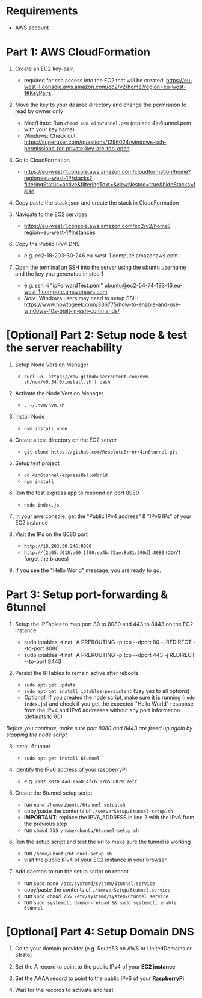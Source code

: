 # Requirements

- AWS account

# Part 1: AWS CloudFormation

1. Create an EC2 key-pair,

   - required for ssh access into the EC2 that will be created: https://eu-west-1.console.aws.amazon.com/ec2/v2/home?region=eu-west-1#KeyPairs

2. Move the key to your desired directory and change the permission to read by owner only

   - Mac/Linux: Run `chmod 400 4in6tunnel.pem` (replace 4in6tunnel.pem with your key name)
   - Windows: Check out https://superuser.com/questions/1296024/windows-ssh-permissions-for-private-key-are-too-open

3. Go to CloudFormation

   - https://eu-west-1.console.aws.amazon.com/cloudformation/home?region=eu-west-1#/stacks?filteringStatus=active&filteringText=&viewNested=true&hideStacks=false

4. Copy paste the stack.json and create the stack in CloudFormation
5. Navigate to the EC2 services

   - https://eu-west-1.console.aws.amazon.com/ec2/v2/home?region=eu-west-1#Instances

6. Copy the Public IPv4 DNS

   - e.g. ec2-18-203-30-246.eu-west-1.compute.amazonaws.com

7. Open the terminal an SSH into the server using the ubuntu username and the key you generated in step 1

   - e.g. ssh -i "ipForwardTest.pem" ubuntu@ec2-54-74-193-16.eu-west-1.compute.amazonaws.com
   - _Note:_ Windows users may need to setup SSH: https://www.howtogeek.com/336775/how-to-enable-and-use-windows-10s-built-in-ssh-commands/

# [Optional] Part 2: Setup node & test the server reachability

1. Setup Node Version Manager

   - `curl -o- https://raw.githubusercontent.com/nvm-sh/nvm/v0.34.0/install.sh | bash`

2. Activate the Node Version Manager

   - `. ~/.nvm/nvm.sh`

3. Install Node

   - `nvm install node`

4. Create a test directory on the EC2 server

   - `git clone https://github.com/ResoluteError/4in6tunnel.git`

5. Setup test project

   - `cd 4in6tunnel/expressHelloWorld`
   - `npm install`

6. Run the test express app to respond on port 8080

   - `node index.js`

7. In your aws console, get the "Public IPv4 address" & "IPv6 IPs" of your EC2 instance
8. Visit the IPs on the 8080 port

   - `http://18.203.30.246:8080`
   - `http://[2a05:d018:a60:1f00:ea4b:72ae:8e81:390d]:8080` (don't forget the braces)

9. If you see the "Hello World" message, you are ready to go.

# Part 3: Setup port-forwarding & 6tunnel

1. Setup the IPTables to map port 80 to 8080 and 443 to 8443 on the EC2 instance

   - sudo iptables -t nat -A PREROUTING -p tcp --dport 80 -j REDIRECT --to-port 8080
   - sudo iptables -t nat -A PREROUTING -p tcp --dport 443 -j REDIRECT --to-port 8443

2. Persist the IPTables to remain active after reboots

   - `sudo apt-get update`
   - `sudo apt-get install iptables-persistent` (Say yes to all options)
   - _Optional:_ If you created the node script, make sure it is running (`node index.js`) and check if you get the expected "Hello World" response from the IPv4 and IPv6 addresses without any port information (defaults to 80)

_Before you continue, make sure port 8080 and 8443 are freed up again by stopping the node script_

3. Install 6tunnel

   - `sudo apt-get install 6tunnel`

4. Identify the IPv6 address of your raspberryPi

   - e.g. `2a02:8070:4ad:eaa0:4fc6:e7b5:6879:2eff`

5. Create the 6tunnel setup script

   - run `nano /home/ubuntu/6tunnel-setup.sh`
   - copy/paste the contents of `./serverSetup/6tunnel-setup.sh`
   - **IMPORTANT:** replace the IPV6_ADDRESS in line 2 with the IPv6 from the previous step
   - run `chmod 755 /home/ubuntu/6tunnel-setup.sh`

6. Run the setup script and test the url to make sure the tunnel is working

   - run `/home/ubuntu/6tunnel-setup.sh`
   - visit the public IPv4 of your EC2 instance in your browser

7. Add daemon to run the setup script on reboot

   - run `sudo nano /etc/systemd/system/6tunnel.service`
   - copy/paste the contents of `./serverSetup/6tunnel.service`
   - run `sudo chmod 755 /etc/systemd/system/6tunnel.service`
   - run `sudo systemctl daemon-reload && sudo systemctl enable 6tunnel`

# [Optional] Part 4: Setup Domain DNS

1. Go to your domain provider (e.g. Route53 on AWS or UnitedDomains or Strato)

2. Set the A record to point to the public IPv4 of your **EC2 instance**

3. Set the AAAA record to point to the public IPv6 of your **RaspberryPi**

4. Wait for the records to activate and test

